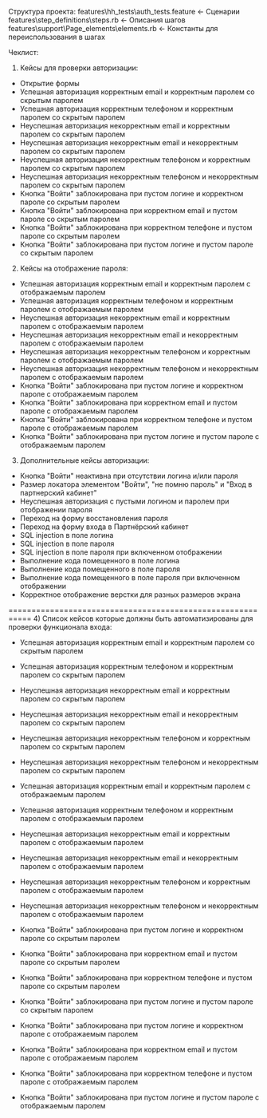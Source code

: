 Структура проекта:
features\hh_tests\auth_tests.feature <- Сценарии
features\step_definitions\steps.rb <- Описания шагов
features\support\Page_elements\elements.rb <- Константы для переиспользования в шагах

Чеклист:
1) Кейсы для проверки авторизации:
- Открытие формы
- Успешная авторизация корректным email и корректным паролем со скрытым паролем
- Успешная авторизация корректным телефоном и корректным паролем со скрытым паролем
- Неуспешная авторизация некорректным email и корректным паролем со скрытым паролем
- Неуспешная авторизация некорректным email и некорректным паролем со скрытым паролем
- Неуспешная авторизация некорректным телефоном и корректным паролем со скрытым паролем
- Неуспешная авторизация некорректным телефоном и некорректным паролем со скрытым паролем
- Кнопка "Войти" заблокирована при пустом логине и корректном пароле со скрытым паролем
- Кнопка "Войти" заблокирована при корректном email и пустом пароле со скрытым паролем
- Кнопка "Войти" заблокирована при корректном телефоне и пустом пароле со скрытым паролем
- Кнопка "Войти" заблокирована при пустом логине и пустом пароле со скрытым паролем

2) Кейсы на отображение пароля:
- Успешная авторизация корректным email и корректным паролем с отображаемым паролем
- Успешная авторизация корректным телефоном и корректным паролем с отображаемым паролем
- Неуспешная авторизация некорректным email и корректным паролем с отображаемым паролем
- Неуспешная авторизация некорректным email и некорректным паролем с отображаемым паролем
- Неуспешная авторизация некорректным телефоном и корректным паролем с отображаемым паролем
- Неуспешная авторизация некорректным телефоном и некорректным паролем с отображаемым паролем
- Кнопка "Войти" заблокирована при пустом логине и корректном пароле с отображаемым паролем
- Кнопка "Войти" заблокирована при корректном email и пустом пароле с отображаемым паролем
- Кнопка "Войти" заблокирована при корректном телефоне и пустом пароле с отображаемым паролем
- Кнопка "Войти" заблокирована при пустом логине и пустом пароле с отображаемым паролем

3) Дополнительные кейсы авторизации:
- Кнопка "Войти" неактивна при отсутствии логина и/или пароля
- Размер локатора элементом "Войти", "не помню пароль" и "Вход в партнерский кабинет"
- Неуспешная авторизация с пустыми логином и паролем при отображении пароля
- Переход на форму восстановления пароля
- Переход на форму входа в Партнёрский кабинет
- SQL injection в поле логина
- SQL injection в поле пароля
- SQL injection в поле пароля при включенном отображении
- Выполнение кода помещенного в поле логина
- Выполнение кода помещенного в поле пароля
- Выполнение кода помещенного в поле пароля при включенном отображении
- Корректное отображение верстки для разных размеров экрана

===========================================================
4) Список кейсов которые должны быть автоматизированы для проверки функционала входа:
- Успешная авторизация корректным email и корректным паролем со скрытым паролем
- Успешная авторизация корректным телефоном и корректным паролем со скрытым паролем
- Неуспешная авторизация некорректным email и корректным паролем со скрытым паролем
- Неуспешная авторизация некорректным email и некорректным паролем со скрытым паролем
- Неуспешная авторизация некорректным телефоном и корректным паролем со скрытым паролем
- Неуспешная авторизация некорректным телефоном и некорректным паролем со скрытым паролем
- Успешная авторизация корректным email и корректным паролем с отображаемым паролем
- Успешная авторизация корректным телефоном и корректным паролем с отображаемым паролем
- Неуспешная авторизация некорректным email и корректным паролем с отображаемым паролем
- Неуспешная авторизация некорректным email и некорректным паролем с отображаемым паролем
- Неуспешная авторизация некорректным телефоном и корректным паролем с отображаемым паролем
- Неуспешная авторизация некорректным телефоном и некорректным паролем с отображаемым паролем

- Кнопка "Войти" заблокирована при пустом логине и корректном пароле со скрытым паролем
- Кнопка "Войти" заблокирована при корректном email и пустом пароле со скрытым паролем
- Кнопка "Войти" заблокирована при корректном телефоне и пустом пароле со скрытым паролем
- Кнопка "Войти" заблокирована при пустом логине и пустом пароле со скрытым паролем
- Кнопка "Войти" заблокирована при пустом логине и корректном пароле с отображаемым паролем
- Кнопка "Войти" заблокирована при корректном email и пустом пароле с отображаемым паролем
- Кнопка "Войти" заблокирована при корректном телефоне и пустом пароле с отображаемым паролем
- Кнопка "Войти" заблокирована при пустом логине и пустом пароле с отображаемым паролем
